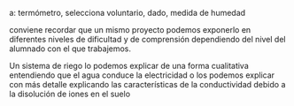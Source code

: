 
a: termómetro, selecciona voluntario, dado, medida de humedad

conviene recordar que un mismo proyecto podemos exponerlo en diferentes niveles de dificultad y de comprensión dependiendo del nivel del alumnado con el que trabajemos.

Un sistema de riego lo podemos explicar de una forma cualitativa entendiendo que el agua conduce la electricidad o los podemos explicar con más detalle explicando las características de la conductividad debido a la disolución de iones en el suelo